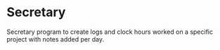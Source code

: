 # Secretary
Secretary program to create logs and clock hours worked on a specific project with notes added per day.
